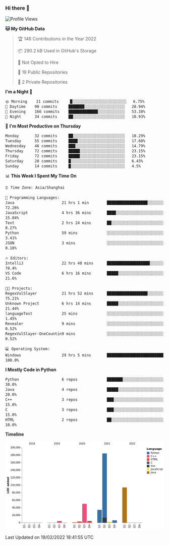 ### Hi there 👋

<!--START_SECTION:waka-->
![Profile Views](http://img.shields.io/badge/Profile%20Views-0-blue)

**🐱 My GitHub Data** 

> 🏆 146 Contributions in the Year 2022
 > 
> 📦 290.2 kB Used in GitHub's Storage 
 > 
> 🚫 Not Opted to Hire
 > 
> 📜 19 Public Repositories 
 > 
> 🔑 2 Private Repositories  
 > 
**I'm a Night 🦉** 

```text
🌞 Morning    21 commits     █░░░░░░░░░░░░░░░░░░░░░░░░   6.75% 
🌆 Daytime    90 commits     ███████░░░░░░░░░░░░░░░░░░   28.94% 
🌃 Evening    166 commits    █████████████░░░░░░░░░░░░   53.38% 
🌙 Night      34 commits     ██░░░░░░░░░░░░░░░░░░░░░░░   10.93%

```
📅 **I'm Most Productive on Thursday** 

```text
Monday       32 commits     ██░░░░░░░░░░░░░░░░░░░░░░░   10.29% 
Tuesday      55 commits     ████░░░░░░░░░░░░░░░░░░░░░   17.68% 
Wednesday    46 commits     ███░░░░░░░░░░░░░░░░░░░░░░   14.79% 
Thursday     72 commits     █████░░░░░░░░░░░░░░░░░░░░   23.15% 
Friday       72 commits     █████░░░░░░░░░░░░░░░░░░░░   23.15% 
Saturday     20 commits     █░░░░░░░░░░░░░░░░░░░░░░░░   6.43% 
Sunday       14 commits     █░░░░░░░░░░░░░░░░░░░░░░░░   4.5%

```


📊 **This Week I Spent My Time On** 

```text
⌚︎ Time Zone: Asia/Shanghai

💬 Programming Languages: 
Java                     21 hrs 1 min        ██████████████████░░░░░░░   72.26% 
JavaScript               4 hrs 36 mins       ████░░░░░░░░░░░░░░░░░░░░░   15.84% 
Text                     2 hrs 24 mins       ██░░░░░░░░░░░░░░░░░░░░░░░   8.27% 
Python                   59 mins             ░░░░░░░░░░░░░░░░░░░░░░░░░   3.41% 
JSON                     3 mins              ░░░░░░░░░░░░░░░░░░░░░░░░░   0.18%

🔥 Editors: 
IntelliJ                 22 hrs 48 mins      ███████████████████░░░░░░   78.4% 
VS Code                  6 hrs 16 mins       █████░░░░░░░░░░░░░░░░░░░░   21.6%

🐱‍💻 Projects: 
RegexVulSlayer           21 hrs 52 mins      ██████████████████░░░░░░░   75.21% 
Unknown Project          6 hrs 14 mins       █████░░░░░░░░░░░░░░░░░░░░   21.44% 
languageTest             25 mins             ░░░░░░░░░░░░░░░░░░░░░░░░░   1.45% 
Revealer                 9 mins              ░░░░░░░░░░░░░░░░░░░░░░░░░   0.52% 
RegexVulSlayer-OneCountin9 mins              ░░░░░░░░░░░░░░░░░░░░░░░░░   0.52%

💻 Operating System: 
Windows                  29 hrs 5 mins       █████████████████████████   100.0%

```

**I Mostly Code in Python** 

```text
Python                   6 repos             ███████░░░░░░░░░░░░░░░░░░   30.0% 
Java                     4 repos             █████░░░░░░░░░░░░░░░░░░░░   20.0% 
C++                      3 repos             ███░░░░░░░░░░░░░░░░░░░░░░   15.0% 
C                        3 repos             ███░░░░░░░░░░░░░░░░░░░░░░   15.0% 
HTML                     2 repos             ██░░░░░░░░░░░░░░░░░░░░░░░   10.0%

```


**Timeline**

![Chart not found](https://raw.githubusercontent.com/SuperMaxine/SuperMaxine/main/charts/bar_graph.png) 


 Last Updated on 19/02/2022 18:41:55 UTC
<!--END_SECTION:waka-->

<!--
**SuperMaxine/SuperMaxine** is a ✨ _special_ ✨ repository because its `README.md` (this file) appears on your GitHub profile.

Here are some ideas to get you started:

- 🔭 I’m currently working on ...
- 🌱 I’m currently learning ...
- 👯 I’m looking to collaborate on ...
- 🤔 I’m looking for help with ...
- 💬 Ask me about ...
- 📫 How to reach me: ...
- 😄 Pronouns: ...
- ⚡ Fun fact: ...
-->

